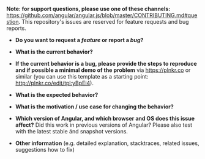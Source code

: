 **Note: for support questions, please use one of these channels:** https://github.com/angular/angular.js/blob/master/CONTRIBUTING.md#question. This repository's issues are reserved for feature requests and bug reports.

* **Do you want to request a *feature* or report a *bug*?**



* **What is the current behavior?**



* **If the current behavior is a bug, please provide the steps to reproduce and if possible a minimal demo of the problem** via
https://plnkr.co or similar (you can use this template as a starting point: http://plnkr.co/edit/tpl:yBpEi4).



* **What is the expected behavior?**



* **What is the motivation / use case for changing the behavior?**



* **Which version of Angular, and which browser and OS does this issue affect?** Did this work in previous
versions of Angular? Please also test with the latest stable ánd snapshot versions.



* **Other information** (e.g. detailed explanation, stacktraces, related issues, suggestions how to fix)